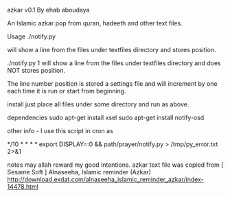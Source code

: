azkar v0.1
By ehab aboudaya

An Islamic azkar pop from quran, hadeeth and other text files.

Usage
./notify.py

will show a line from the files under textfiles directory and stores position.

./notify.py 1
will show a line from the files under textfiles directory and does NOT stores position.

The line number position is stored a settings file and will increment by one each time it is run or start from beginning.


install
just place all files under some directory and run as above.

dependencies
sudo apt-get install xsel
sudo apt-get install notify-osd

other info -  I use this script in cron as

*/10 * * * * export DISPLAY=:0 && path/prayer/notify.py > /tmp/py_error.txt 2>&1

notes
may allah reward my good intentions.
azkar text file was copied from  [ Sesame Soft ] Alnaseeha, Islamic reminder (Azkar)
http://download.exdat.com/alnaseeha_islamic_reminder_azkar/index-14478.html

